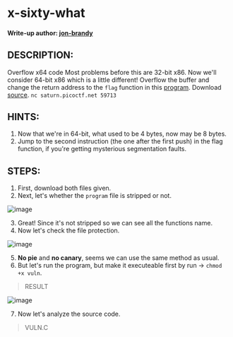 # x-sixty-what
#### Write-up author: [jon-brandy](https://github.com/jon-brandy)
## DESCRIPTION:
Overflow x64 code 
Most problems before this are 32-bit x86.
Now we'll consider 64-bit x86 which is a little different! 
Overflow the buffer and change the return address to the `flag` function in this [program](https://github.com/jon-brandy/CTF-WRITE-UP/blob/74b33b7a185cb1fe916b413629149156f6765323/Asset/x-sixty-what/vuln). 
Download [source](https://github.com/jon-brandy/CTF-WRITE-UP/blob/74b33b7a185cb1fe916b413629149156f6765323/Asset/x-sixty-what/vuln.c). `nc saturn.picoctf.net 59713`
## HINTS:
1. Now that we're in 64-bit, what used to be 4 bytes, now may be 8 bytes.
2. Jump to the second instruction (the one after the first push) in the flag function, if you're getting mysterious segmentation faults.
## STEPS:
1. First, download both files given.
2. Next, let's whether the `program` file is stripped or not.

![image](https://user-images.githubusercontent.com/70703371/188832877-c1e6aeae-c8aa-4c98-acd2-f12fcde02077.png)

3. Great! Since it's not stripped so we can see all the functions name.
4. Now let's check the file protection.

![image](https://user-images.githubusercontent.com/70703371/188836157-9252437e-dff0-41d5-960b-45c88ed21166.png)

5. **No pie** and **no canary**, seems we can use the same method as usual.
6. But let's run the program, but make it executeable first by run -> `chmod +x vuln`.

> RESULT

![image](https://user-images.githubusercontent.com/70703371/188836557-0d6a510f-3c51-48c1-96bf-eddbfb322dc9.png)

7. Now let's analyze the source code.

> VULN.C

